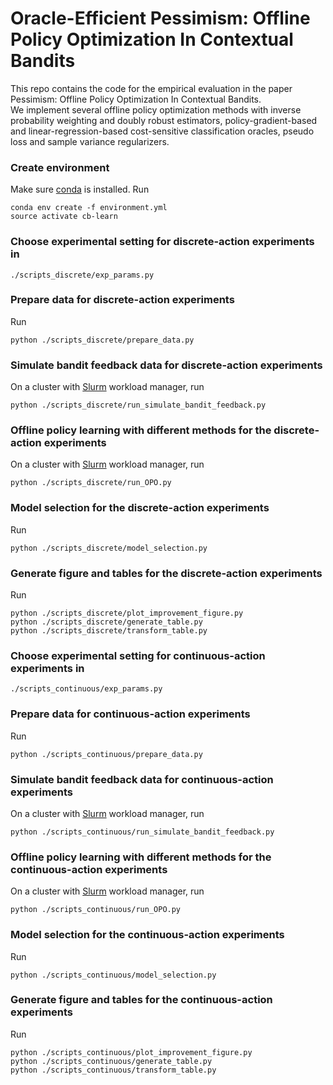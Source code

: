 # Oracle-Efficient Pessimism: Offline Policy Optimization In Contextual Bandits

This repo contains the code for the empirical evaluation in the paper Pessimism: Offline Policy Optimization In Contextual Bandits.  
We implement several offline policy optimization methods with inverse probability weighting and doubly robust estimators, policy-gradient-based and linear-regression-based cost-sensitive classification oracles, pseudo loss and sample variance regularizers. 

### Create environment

Make sure [conda](https://docs.conda.io/en/latest/) is installed. Run
```angular2html
conda env create -f environment.yml
source activate cb-learn
```

### Choose experimental setting for discrete-action experiments in 
```angular2html
./scripts_discrete/exp_params.py
```


### Prepare data for discrete-action experiments

Run
```angular2html
python ./scripts_discrete/prepare_data.py
```

### Simulate bandit feedback data for discrete-action experiments

On a cluster with [Slurm](https://slurm.schedmd.com/documentation.html) workload manager, run
```angular2html
python ./scripts_discrete/run_simulate_bandit_feedback.py
```

### Offline policy learning with different methods for the discrete-action experiments

On a cluster with [Slurm](https://slurm.schedmd.com/documentation.html) workload manager, run
```angular2html
python ./scripts_discrete/run_OPO.py
```

### Model selection for the discrete-action experiments

Run

```angular2html
python ./scripts_discrete/model_selection.py
```

### Generate figure and tables for the discrete-action experiments

Run

```angular2html
python ./scripts_discrete/plot_improvement_figure.py
python ./scripts_discrete/generate_table.py
python ./scripts_discrete/transform_table.py
```


### Choose experimental setting for continuous-action experiments in 
```angular2html
./scripts_continuous/exp_params.py
```


### Prepare data for continuous-action experiments

Run
```angular2html
python ./scripts_continuous/prepare_data.py
```

### Simulate bandit feedback data for continuous-action experiments

On a cluster with [Slurm](https://slurm.schedmd.com/documentation.html) workload manager, run
```angular2html
python ./scripts_continuous/run_simulate_bandit_feedback.py
```

### Offline policy learning with different methods for the continuous-action experiments

On a cluster with [Slurm](https://slurm.schedmd.com/documentation.html) workload manager, run
```angular2html
python ./scripts_continuous/run_OPO.py
```

### Model selection for the continuous-action experiments

Run

```angular2html
python ./scripts_continuous/model_selection.py
```

### Generate figure and tables for the continuous-action experiments

Run

```angular2html
python ./scripts_continuous/plot_improvement_figure.py
python ./scripts_continuous/generate_table.py
python ./scripts_continuous/transform_table.py
```